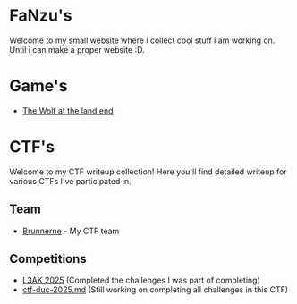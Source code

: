 # FaNzu's 

Welcome to my small website where i collect cool stuff i am working on. Until i can make a proper website :D.

# Game's

- [The Wolf at the land end](The_Wolf_where_the_land_ends/Overview.md)

# CTF's
Welcome to my CTF writeup collection! Here you'll find detailed writeup for various CTFs I've participated in.

## Team
- [Brunnerne](https://brunnerne.dk) - My CTF team

## Competitions
- [L3AK 2025](L3AK_CTF_2025/ctf-l3ak-2025.md) (Completed the challenges I was part of completing)
- [ctf-duc-2025.md](DUC_CTF_2025/ctf-duc-2025.md) (Still working on completing all challenges in this CTF)